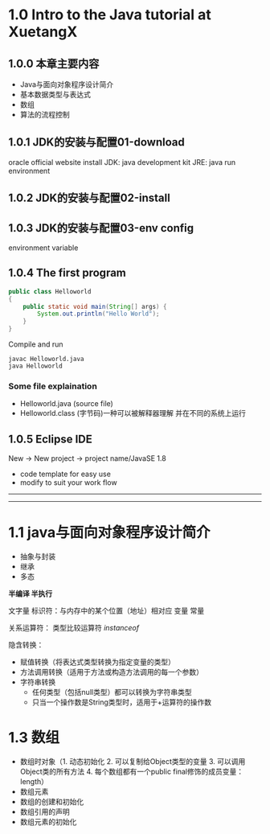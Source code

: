 # 1.0 Intro to the Java tutorial at XuetangX
## 1.0.0 本章主要内容
- Java与面向对象程序设计简介
- 基本数据类型与表达式
- 数组
- 算法的流程控制

## 1.0.1 JDK的安装与配置01-download
oracle official website install
JDK: java development kit
JRE: java run environment

## 1.0.2 JDK的安装与配置02-install


## 1.0.3 JDK的安装与配置03-env config
environment variable

## 1.0.4 The first program 
```java
public class Helloworld
{
	public static void main(String[] args) {
		System.out.println("Hello World");
	}
}
```
Compile and run
```shell
javac Helloworld.java
java Helloworld
```
### Some file explaination
- Helloworld.java (source file)
- Helloworld.class (字节码)一种可以被解释器理解 并在不同的系统上运行

## 1.0.5 Eclipse IDE
New -> New project -> project name/JavaSE 1.8

- code template for easy use
- modify to suit your work flow





---
---


# 1.1 java与面向对象程序设计简介

- 抽象与封装
- 继承
- 多态

**半编译 半执行**

文字量
标识符：与内存中的某个位置（地址）相对应
变量
常量

关系运算符：
类型比较运算符 *instanceof*

隐含转换：
- 赋值转换（将表达式类型转换为指定变量的类型）
- 方法调用转换（适用于方法或构造方法调用的每一个参数）
- 字符串转换
    - 任何类型（包括null类型）都可以转换为字符串类型
    - 只当一个操作数是String类型时，适用于+运算符的操作数

# 1.3 数组
- 数组时对象（1. 动态初始化 2. 可以复制给Object类型的变量 3. 可以调用Object类的所有方法 4. 每个数组都有一个public final修饰的成员变量： length）
- 数组元素
- 数组的创建和初始化
- 数组引用的声明
- 数组元素的初始化